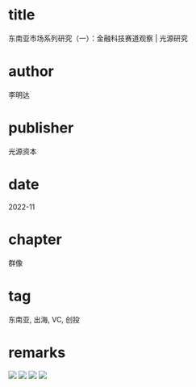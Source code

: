 # title
东南亚市场系列研究（一）：金融科技赛道观察 | 光源研究

# author
李明达

# publisher
光源资本

# date
2022-11

# chapter
群像

# tag
东南亚, 出海, VC, 创投

# remarks
![](imgs/2023-07-09-13-21-08.png)
![](imgs/2023-07-09-13-22-53.png)
![](imgs/2023-07-09-13-22-59.png)
![](imgs/2023-07-09-13-23-11.png)
